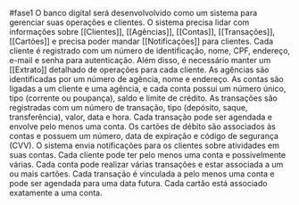 #fase1 
O banco digital será desenvolvolvido como um sistema para gerenciar suas operações e clientes. O sistema precisa lidar com informações sobre [[Clientes]], [[Agências]], [[Contas]], [[Transações]], [[Cartões]] e precisa poder mandar [[Notificações]] para clientes. Cada cliente é registrado com um número de identificação, nome, CPF, endereço, e-mail e senha para autenticação. Além disso, é necessário manter um [[Extrato]] detalhado de operações para cada cliente. As agências são identificadas por um número de agência, nome e endereço. As contas são ligadas a um cliente e uma agência, e cada conta possui um número único, tipo (corrente ou poupança), saldo e limite de crédito. As transações são registradas com um número de transação, tipo (depósito, saque, transferência), valor, data e hora. Cada transação pode ser agendada e envolve pelo menos uma conta. Os cartões de débito são associados às contas e possuem um número, data de expiração e código de segurança (CVV). O sistema envia notificações para os clientes sobre atividades em suas contas. Cada cliente pode ter pelo menos uma conta e possivelmente várias. Cada conta pode realizar várias transações e estar associada a um ou mais cartões. Cada transação é vinculada a pelo menos uma conta e pode ser agendada para uma data futura. Cada cartão está associado exatamente a uma conta.